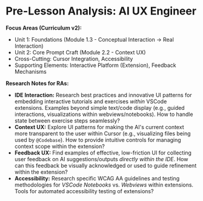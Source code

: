 # Pre-Lesson Analysis: AI UX Engineer

**Focus Areas (Curriculum v2):**
*   Unit 1: Foundations (Module 1.3 - Conceptual Interaction -> Real Interaction)
*   Unit 2: Core Prompt Craft (Module 2.2 - Context UX)
*   Cross-Cutting: Cursor Integration, Accessibility
*   Supporting Elements: Interactive Platform (Extension), Feedback Mechanisms

**Research Notes for RAs:**
*   **IDE Interaction:** Research best practices and innovative UI patterns for embedding interactive tutorials and exercises *within* VSCode extensions. Examples beyond simple text/code display (e.g., guided interactions, visualizations within webviews/notebooks). How to handle state between exercise steps seamlessly?
*   **Context UX:** Explore UI patterns for making the AI's current context more transparent to the user within Cursor (e.g., visualizing files being used by `@Codebase`). How to provide intuitive controls for managing context scope within the extension?
*   **Feedback UX:** Find examples of effective, low-friction UI for collecting user feedback on AI suggestions/outputs *directly within the IDE*. How can this feedback be visually acknowledged or used to guide refinement within the extension?
*   **Accessibility:** Research specific WCAG AA guidelines and testing methodologies for *VSCode Notebooks* vs. *Webviews* within extensions. Tools for automated accessibility testing of extensions? 